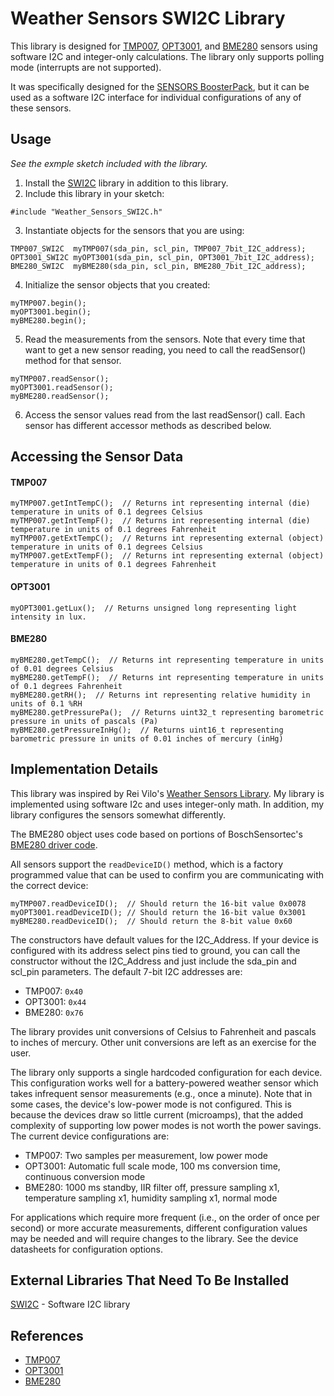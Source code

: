 Weather Sensors SWI2C Library
=============================

This library is designed for [TMP007][1], [OPT3001][2], and [BME280][3] sensors using software I2C and integer-only calculations. The library only supports polling mode (interrupts are not supported).

It was specifically designed for the [SENSORS BoosterPack][4], but it can be used as a software I2C interface for individual configurations of any of these sensors.

Usage
-----
*See the exmple sketch included with the library.*

1. Install the [SWI2C][5] library in addition to this library.
2. Include this library in your sketch:
```
#include "Weather_Sensors_SWI2C.h"
```
3. Instantiate objects for the sensors that you are using:
```
TMP007_SWI2C  myTMP007(sda_pin, scl_pin, TMP007_7bit_I2C_address);
OPT3001_SWI2C myOPT3001(sda_pin, scl_pin, OPT3001_7bit_I2C_address);
BME280_SWI2C  myBME280(sda_pin, scl_pin, BME280_7bit_I2C_address);
```
4. Initialize the sensor objects that you created:
```
myTMP007.begin();
myOPT3001.begin();
myBME280.begin();
```
5. Read the measurements from the sensors. Note that every time that want to get a new sensor reading, you need to call the readSensor() method for that sensor.
```
myTMP007.readSensor();
myOPT3001.readSensor();
myBME280.readSensor();
```
6. Access the sensor values read from the last readSensor() call. Each sensor has different accessor methods as described below.

Accessing the Sensor Data
-------------------------
#### TMP007
```
myTMP007.getIntTempC();  // Returns int representing internal (die) temperature in units of 0.1 degrees Celsius
myTMP007.getIntTempF();  // Returns int representing internal (die) temperature in units of 0.1 degrees Fahrenheit
myTMP007.getExtTempC();  // Returns int representing external (object) temperature in units of 0.1 degrees Celsius
myTMP007.getExtTempF();  // Returns int representing external (object) temperature in units of 0.1 degrees Fahrenheit
```

#### OPT3001
```
myOPT3001.getLux();  // Returns unsigned long representing light intensity in lux.
```

#### BME280
```
myBME280.getTempC();  // Returns int representing temperature in units of 0.01 degrees Celsius
myBME280.getTempF();  // Returns int representing temperature in units of 0.1 degrees Fahrenheit
myBME280.getRH();  // Returns int representing relative humidity in units of 0.1 %RH
myBME280.getPressurePa();  // Returns uint32_t representing barometric pressure in units of pascals (Pa)
myBME280.getPressureInHg();  // Returns uint16_t representing barometric pressure in units of 0.01 inches of mercury (inHg)
```

Implementation Details
----------------------

This library was inspired by Rei Vilo's [Weather Sensors Library][7]. My library is implemented using software I2c and uses integer-only math. In addition, my library configures the sensors somewhat differently.

The BME280 object uses code based on portions of BoschSensortec's [BME280 driver code][6].

All sensors support the `readDeviceID()` method, which is a factory programmed value that can be used to confirm you are communicating with the correct device:
```
myTMP007.readDeviceID();  // Should return the 16-bit value 0x0078
myOPT3001.readDeviceID(); // Should return the 16-bit value 0x3001
myBME280.readDeviceID();  // Should return the 8-bit value 0x60
```

The constructors have default values for the I2C_Address. If your device is configured with its address select pins tied to ground, you can call the constructor without the I2C_Address and just include the sda_pin and scl_pin parameters. The default 7-bit I2C addresses are:
- TMP007: `0x40`
- OPT3001: `0x44`
- BME280: `0x76`

The library provides unit conversions of Celsius to Fahrenheit and pascals to inches of mercury. Other unit conversions are left as an exercise for the user.

The library only supports a single hardcoded configuration for each device. This configuration works well for a battery-powered weather sensor which takes infrequent sensor measurements (e.g., once a minute). Note that in some cases, the device's low-power mode is not configured. This is because the devices draw so little current (microamps), that the added complexity of supporting low power modes is not worth the power savings. The current device configurations are:

- TMP007: Two samples per measurement, low power mode
- OPT3001: Automatic full scale mode, 100 ms conversion time, continuous conversion mode
- BME280: 1000 ms standby, IIR filter off, pressure sampling x1, temperature sampling x1, humidity sampling x1, normal mode

For applications which require more frequent (i.e., on the order of once per second) or more accurate measurements, different configuration values may be needed and will require changes to the library. See the device datasheets for configuration options.

External Libraries That Need To Be Installed
--------------------------------------------
[SWI2C][5] - Software I2C library

References
----------
+ [TMP007][1]
+ [OPT3001][2]
+ [BME280][3]

[1]: https://cdn-shop.adafruit.com/datasheets/tmp007.pdf
[2]: https://www.ti.com/lit/ds/symlink/opt3001.pdf
[3]: https://www.bosch-sensortec.com/media/boschsensortec/downloads/datasheets/bst-bme280-ds002.pdf
[4]: https://www.ti.com/tool/BOOSTXL-SENSORS
[5]: https://github.com/Andy4495/SWI2C
[6]: https://github.com/BoschSensortec/BME280_driver
[7]: https://github.com/rei-vilo/SensorsWeather_Library
